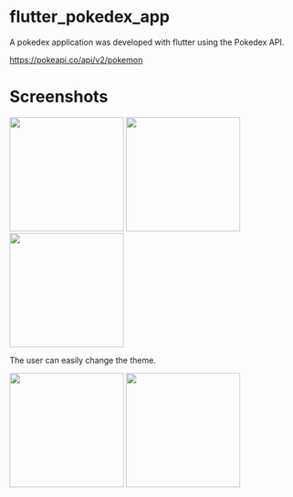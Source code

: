 # flutter_pokedex_app

A pokedex application was developed with flutter using the Pokedex API.

https://pokeapi.co/api/v2/pokemon

# Screenshots

<p float="left">
  <img src="https://user-images.githubusercontent.com/69725753/207713673-07f309df-d452-472e-ba0f-789eab9c929e.png" width="200" />
  <img src="https://user-images.githubusercontent.com/69725753/207713611-822d0540-bf58-4d32-a775-b0179f13acae.png" width="200" /> 
  <img src="https://user-images.githubusercontent.com/69725753/207713627-67729214-eaca-47ea-a893-8ffe633650ea.png" width="200" />
</p>

The user can easily change the theme.

<p float="left">
  <img src="https://user-images.githubusercontent.com/69725753/207717829-c053541e-8334-4849-9052-700d3152a345.png" width="200" />
  <img src="https://user-images.githubusercontent.com/69725753/207717840-276210d4-2b94-41c8-8d33-dd9ea5e57827.png"  width="200" />
</p>
